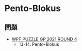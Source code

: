 # Pento-Blokus

## 問題
- [WPF PUZZLE GP 2021 ROUND 4](../questions/wpfpgp2021-4.md)
	- 13-14. Pento-Blokus
